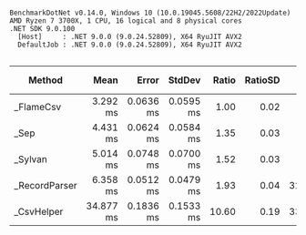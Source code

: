 ```

BenchmarkDotNet v0.14.0, Windows 10 (10.0.19045.5608/22H2/2022Update)
AMD Ryzen 7 3700X, 1 CPU, 16 logical and 8 physical cores
.NET SDK 9.0.100
  [Host]     : .NET 9.0.0 (9.0.24.52809), X64 RyuJIT AVX2
  DefaultJob : .NET 9.0.0 (9.0.24.52809), X64 RyuJIT AVX2


```
| Method        | Mean      | Error     | StdDev    | Ratio | RatioSD | Gen0     | Gen1     | Allocated | Alloc Ratio |
|-------------- |----------:|----------:|----------:|------:|--------:|---------:|---------:|----------:|------------:|
| _FlameCsv     |  3.292 ms | 0.0636 ms | 0.0595 ms |  1.00 |    0.02 |        - |        - |     322 B |        1.00 |
| _Sep          |  4.431 ms | 0.0624 ms | 0.0584 ms |  1.35 |    0.03 |        - |        - |    5942 B |       18.45 |
| _Sylvan       |  5.014 ms | 0.0748 ms | 0.0700 ms |  1.52 |    0.03 |        - |        - |   42029 B |      130.52 |
| _RecordParser |  6.358 ms | 0.0512 ms | 0.0479 ms |  1.93 |    0.04 | 320.3125 | 226.5625 | 2584418 B |    8,026.14 |
| _CsvHelper    | 34.877 ms | 0.1836 ms | 0.1533 ms | 10.60 |    0.19 | 333.3333 |        - | 2789195 B |    8,662.10 |
